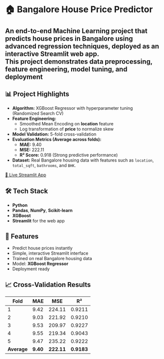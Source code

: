 # 🏠 Bangalore House Price Predictor

An **end-to-end Machine Learning project** that predicts house prices in Bangalore using advanced regression techniques, deployed as an interactive **Streamlit web app**.  
This project demonstrates **data preprocessing, feature engineering, model tuning, and deployment**
---
## 📊 Project Highlights
- **Algorithm:** XGBoost Regressor with hyperparameter tuning (Randomized Search CV)
- **Feature Engineering:**
  - Smoothed Mean Encoding on **location** feature
  - Log transformation of **price** to normalize skew
- **Model Validation:** 5-fold cross-validation
- **Evaluation Metrics (Average across folds):**
  - **MAE:** 9.40
  - **MSE:** 222.11
  - **R² Score:** 0.918 (Strong predictive performance)
- **Dataset:** Real Bangalore housing data with features such as `location`, `total_sqft`, `bathrooms`, and `BHK`.

[🔗 Live Streamlit App](https://bangalorehousepricepredictor-qjoyzfngehevb2tddedfa9.streamlit.app/)

  
## 🛠 Tech Stack
- **Python**
- **Pandas**, **NumPy**, **Scikit-learn**
- **XGBoost**
- **Streamlit** for the web app

## 📌 Features
- Predict house prices instantly
- Simple, interactive Streamlit interface
- Trained on real Bangalore housing data
- Model: **XGBoost Regressor**
- Deployment ready

## 📈 Cross-Validation Results
| Fold | MAE   | MSE     | R²     |
|------|-------|---------|--------|
| 1    | 9.42  | 224.11  | 0.9211 |
| 2    | 9.03  | 221.92  | 0.9210 |
| 3    | 9.53  | 209.97  | 0.9227 |
| 4    | 9.55  | 219.34  | 0.9043 |
| 5    | 9.47  | 235.22  | 0.9222 |
**Average** | **9.40** | **222.11** | **0.9183** |

